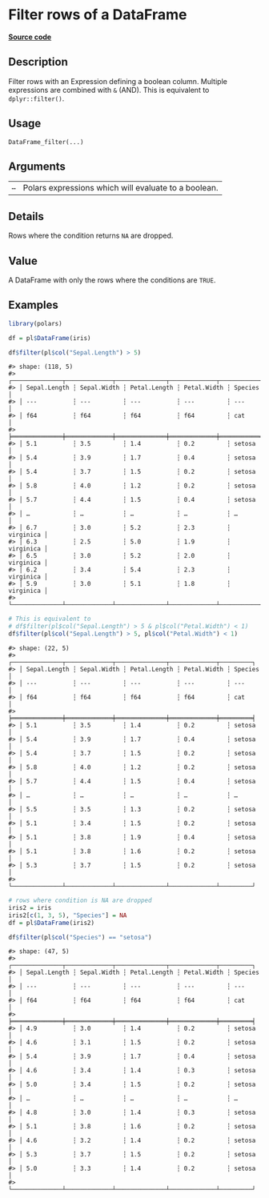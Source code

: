 

# Filter rows of a DataFrame

[**Source code**](https://github.com/pola-rs/r-polars/tree/741f9cd2614b3302a4d033bcae447425e1b91191/R/dataframe__frame.R#L944)

## Description

Filter rows with an Expression defining a boolean column. Multiple
expressions are combined with <code>&</code> (AND). This is equivalent
to <code>dplyr::filter()</code>.

## Usage

<pre><code class='language-R'>DataFrame_filter(...)
</code></pre>

## Arguments

<table>
<tr>
<td style="white-space: nowrap; font-family: monospace; vertical-align: top">
<code id="DataFrame_filter_:_...">…</code>
</td>
<td>
Polars expressions which will evaluate to a boolean.
</td>
</tr>
</table>

## Details

Rows where the condition returns <code>NA</code> are dropped.

## Value

A DataFrame with only the rows where the conditions are
<code>TRUE</code>.

## Examples

``` r
library(polars)

df = pl$DataFrame(iris)

df$filter(pl$col("Sepal.Length") > 5)
```

    #> shape: (118, 5)
    #> ┌──────────────┬─────────────┬──────────────┬─────────────┬───────────┐
    #> │ Sepal.Length ┆ Sepal.Width ┆ Petal.Length ┆ Petal.Width ┆ Species   │
    #> │ ---          ┆ ---         ┆ ---          ┆ ---         ┆ ---       │
    #> │ f64          ┆ f64         ┆ f64          ┆ f64         ┆ cat       │
    #> ╞══════════════╪═════════════╪══════════════╪═════════════╪═══════════╡
    #> │ 5.1          ┆ 3.5         ┆ 1.4          ┆ 0.2         ┆ setosa    │
    #> │ 5.4          ┆ 3.9         ┆ 1.7          ┆ 0.4         ┆ setosa    │
    #> │ 5.4          ┆ 3.7         ┆ 1.5          ┆ 0.2         ┆ setosa    │
    #> │ 5.8          ┆ 4.0         ┆ 1.2          ┆ 0.2         ┆ setosa    │
    #> │ 5.7          ┆ 4.4         ┆ 1.5          ┆ 0.4         ┆ setosa    │
    #> │ …            ┆ …           ┆ …            ┆ …           ┆ …         │
    #> │ 6.7          ┆ 3.0         ┆ 5.2          ┆ 2.3         ┆ virginica │
    #> │ 6.3          ┆ 2.5         ┆ 5.0          ┆ 1.9         ┆ virginica │
    #> │ 6.5          ┆ 3.0         ┆ 5.2          ┆ 2.0         ┆ virginica │
    #> │ 6.2          ┆ 3.4         ┆ 5.4          ┆ 2.3         ┆ virginica │
    #> │ 5.9          ┆ 3.0         ┆ 5.1          ┆ 1.8         ┆ virginica │
    #> └──────────────┴─────────────┴──────────────┴─────────────┴───────────┘

``` r
# This is equivalent to
# df$filter(pl$col("Sepal.Length") > 5 & pl$col("Petal.Width") < 1)
df$filter(pl$col("Sepal.Length") > 5, pl$col("Petal.Width") < 1)
```

    #> shape: (22, 5)
    #> ┌──────────────┬─────────────┬──────────────┬─────────────┬─────────┐
    #> │ Sepal.Length ┆ Sepal.Width ┆ Petal.Length ┆ Petal.Width ┆ Species │
    #> │ ---          ┆ ---         ┆ ---          ┆ ---         ┆ ---     │
    #> │ f64          ┆ f64         ┆ f64          ┆ f64         ┆ cat     │
    #> ╞══════════════╪═════════════╪══════════════╪═════════════╪═════════╡
    #> │ 5.1          ┆ 3.5         ┆ 1.4          ┆ 0.2         ┆ setosa  │
    #> │ 5.4          ┆ 3.9         ┆ 1.7          ┆ 0.4         ┆ setosa  │
    #> │ 5.4          ┆ 3.7         ┆ 1.5          ┆ 0.2         ┆ setosa  │
    #> │ 5.8          ┆ 4.0         ┆ 1.2          ┆ 0.2         ┆ setosa  │
    #> │ 5.7          ┆ 4.4         ┆ 1.5          ┆ 0.4         ┆ setosa  │
    #> │ …            ┆ …           ┆ …            ┆ …           ┆ …       │
    #> │ 5.5          ┆ 3.5         ┆ 1.3          ┆ 0.2         ┆ setosa  │
    #> │ 5.1          ┆ 3.4         ┆ 1.5          ┆ 0.2         ┆ setosa  │
    #> │ 5.1          ┆ 3.8         ┆ 1.9          ┆ 0.4         ┆ setosa  │
    #> │ 5.1          ┆ 3.8         ┆ 1.6          ┆ 0.2         ┆ setosa  │
    #> │ 5.3          ┆ 3.7         ┆ 1.5          ┆ 0.2         ┆ setosa  │
    #> └──────────────┴─────────────┴──────────────┴─────────────┴─────────┘

``` r
# rows where condition is NA are dropped
iris2 = iris
iris2[c(1, 3, 5), "Species"] = NA
df = pl$DataFrame(iris2)

df$filter(pl$col("Species") == "setosa")
```

    #> shape: (47, 5)
    #> ┌──────────────┬─────────────┬──────────────┬─────────────┬─────────┐
    #> │ Sepal.Length ┆ Sepal.Width ┆ Petal.Length ┆ Petal.Width ┆ Species │
    #> │ ---          ┆ ---         ┆ ---          ┆ ---         ┆ ---     │
    #> │ f64          ┆ f64         ┆ f64          ┆ f64         ┆ cat     │
    #> ╞══════════════╪═════════════╪══════════════╪═════════════╪═════════╡
    #> │ 4.9          ┆ 3.0         ┆ 1.4          ┆ 0.2         ┆ setosa  │
    #> │ 4.6          ┆ 3.1         ┆ 1.5          ┆ 0.2         ┆ setosa  │
    #> │ 5.4          ┆ 3.9         ┆ 1.7          ┆ 0.4         ┆ setosa  │
    #> │ 4.6          ┆ 3.4         ┆ 1.4          ┆ 0.3         ┆ setosa  │
    #> │ 5.0          ┆ 3.4         ┆ 1.5          ┆ 0.2         ┆ setosa  │
    #> │ …            ┆ …           ┆ …            ┆ …           ┆ …       │
    #> │ 4.8          ┆ 3.0         ┆ 1.4          ┆ 0.3         ┆ setosa  │
    #> │ 5.1          ┆ 3.8         ┆ 1.6          ┆ 0.2         ┆ setosa  │
    #> │ 4.6          ┆ 3.2         ┆ 1.4          ┆ 0.2         ┆ setosa  │
    #> │ 5.3          ┆ 3.7         ┆ 1.5          ┆ 0.2         ┆ setosa  │
    #> │ 5.0          ┆ 3.3         ┆ 1.4          ┆ 0.2         ┆ setosa  │
    #> └──────────────┴─────────────┴──────────────┴─────────────┴─────────┘
